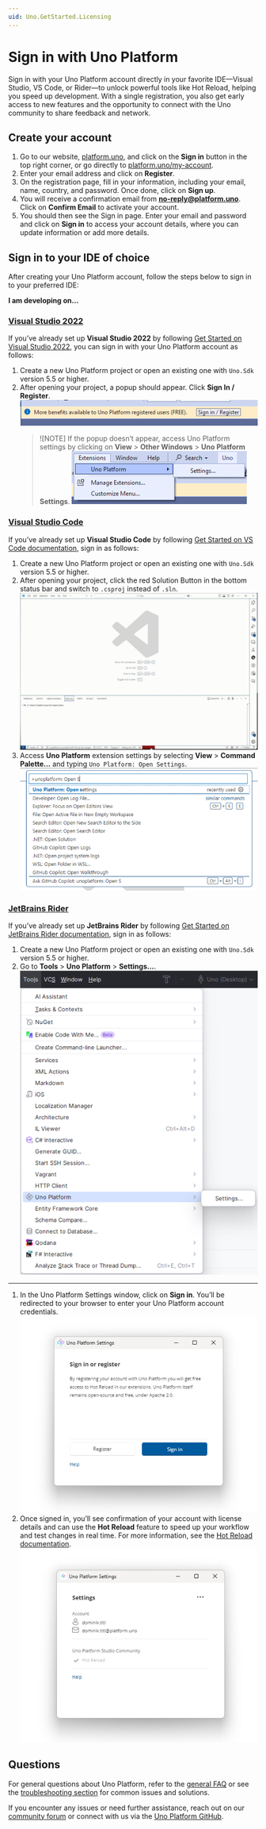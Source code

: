 ```yaml
---
uid: Uno.GetStarted.Licensing
---
```


# Sign in with Uno Platform

Sign in with your Uno Platform account directly in your favorite IDE—Visual Studio, VS Code, or Rider—to unlock powerful tools like Hot Reload, helping you speed up development. With a single registration, you also get early access to new features and the opportunity to connect with the Uno community to share feedback and network.

## Create your account

1. Go to our website, [platform.uno](https://platform.uno/), and click on the **Sign in** button in the top right corner, or go directly to [platform.uno/my-account](https://platform.uno/my-account).
2. Enter your email address and click on **Register**.
3. On the registration page, fill in your information, including your email, name, country, and password. Once done, click on **Sign up**.
4. You will receive a confirmation email from **no-reply@platform.uno**. Click on **Confirm Email** to activate your account.
5. You should then see the Sign in page. Enter your email and password and click on **Sign in** to access your account details, where you can update information or add more details.

## Sign in to your IDE of choice

After creating your Uno Platform account, follow the steps below to sign in to your preferred IDE:

**I am developing on...**

### [**Visual Studio 2022**](#tab/vs2022)

If you’ve already set up **Visual Studio 2022** by following [Get Started on Visual Studio 2022](xref:Uno.GettingStarted.CreateAnApp.VS2022), you can sign in with your Uno Platform account as follows:

1. Create a new Uno Platform project or open an existing one with `Uno.Sdk` version 5.5 or higher.
2. After opening your project, a popup should appear. Click **Sign In / Register**.
   ![Visual Studio 2022 Popup](Assets/uno-settings-popup.png)
   >![NOTE]
   > If the popup doesn’t appear, access Uno Platform settings by clicking on **View** > **Other Windows** > **Uno Platform Settings**.
   > ![Visual Studio 2022 Menu](Assets/uno-settings-vs.png)

### [**Visual Studio Code**](#tab/vscode)

If you’ve already set up **Visual Studio Code** by following [Get Started on VS Code documentation](xref:Uno.GettingStarted.CreateAnApp.VSCode), sign in as follows:

1. Create a new Uno Platform project or open an existing one with `Uno.Sdk` version 5.5 or higher.
2. After opening your project, click the red Solution Button in the bottom status bar and switch to `.csproj` instead of `.sln`.
   ![VS Code Solution Button](Assets/uno-vsc-csproj.gif)
3. Access **Uno Platform** extension settings by selecting **View** > **Command Palette...** and typing `Uno Platform: Open Settings`.
   ![Visual Studio Code Menu](Assets/uno-settings-vsc.png)

### [**JetBrains Rider**](#tab/rider)

If you’ve already set up **JetBrains Rider** by following [Get Started on JetBrains Rider documentation](xref:Uno.GetStarted.Rider), sign in as follows:

1. Create a new Uno Platform project or open an existing one with `Uno.Sdk` version 5.5 or higher.
2. Go to **Tools** > **Uno Platform** > **Settings...**.
   ![Visual Studio Code Menu](Assets/uno-settings-rider.png)

---

1. In the Uno Platform Settings window, click on **Sign in**. You’ll be redirected to your browser to enter your Uno Platform account credentials.
   ![Uno Platform Settings Welcome](Assets/uno-settings-welcome.png)
2. Once signed in, you’ll see confirmation of your account with license details and can use the **Hot Reload** feature to speed up your workflow and test changes in real time. For more information, see the [Hot Reload documentation](xref:Uno.Features.HotReload).
   ![Uno Platform Settings Welcome](Assets/uno-settings-main.png)

## Questions

For general questions about Uno Platform, refer to the [general FAQ](xref:Uno.Development.FAQ) or see the [troubleshooting section](xref:Uno.UI.CommonIssues) for common issues and solutions.

If you encounter any issues or need further assistance, reach out on our [community forum](https://platform.uno/community) or connect with us via the [Uno Platform GitHub](https://github.com/unoplatform).

